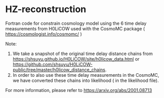 # HZ-reconstruction

Fortran code for constrain cosmology model using the 6 time delay measurements from H0LiCOW
used with the CosmoMC package ( https://cosmologist.info/cosmomc/ )

Note:
1. We take a snapshot of the original time delay distance chains from https://shsuyu.github.io/H0LiCOW/site/h0licow_data.html or https://github.com/shsuyu/H0LiCOW-public/tree/master/h0licow_distance_chains. 
2. In order to also use these time delay measurements in the CosmoMC, we have converted these chains into likelihood ( in the likelihood file). 

For more information, please refer to https://arxiv.org/abs/2001.08713
